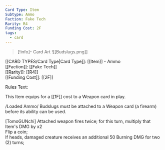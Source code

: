 ```yaml
---
Card Type: Item
Subtype: Ammo
Faction: Fake Tech
Rarity: R4
Funding Cost: 2F
tags:
  - card
---
```

> [!info]- Card Art
> ![[Budslugs.png]]

[[CARD TYPES/Card Type|Card Type]]: [[Item]] - Ammo  
[[Faction]]: [[Fake Tech]]  
[[Rarity]]: [[R4]]  
[[Funding Cost]]: [[2F]]  

Rules Text:  

This Item equips for a [[1F]] cost to a Weapon card in play.  

/Loaded Ammo/ Budslugs must be attached to a Weapon card (a firearm) before its ability can be used.  

[TomoGUNchi] Attached weapon fires twice; for this turn, multiply that Item's DMG by x2  
Flip a coin;  
If heads, damaged creature receives an additional 50 Burning DMG for two (2) turns;  